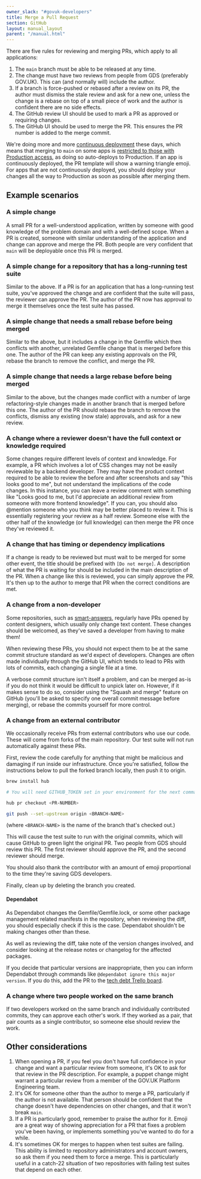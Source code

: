```yaml
---
owner_slack: "#govuk-developers"
title: Merge a Pull Request
section: GitHub
layout: manual_layout
parent: "/manual.html"
---
```


There are five rules for reviewing and merging PRs, which apply to all applications:

1. The `main` branch must be able to be released at any time.
2. The change must have two reviews from people from GDS (preferably GOV.UK). This can (and normally will) include the author.
3. If a branch is force-pushed or rebased after a review on its PR, the author must dismiss the stale review and ask for a new one, unless the change is a rebase on top of a small piece of work and the author is confident there are no side effects.
4. The GitHub review UI should be used to mark a PR as approved or requiring changes.
5. The GitHub UI should be used to merge the PR. This ensures the PR number is added to the merge commit.

We're doing more and more [continuous deployment](https://docs.google.com/document/d/1YhgjJjDRB57-IlgPNAAZzFTI3jIUucGJKokti_lQiRQ/edit) these days, which means that merging to `main` on some apps is [restricted to those with Production access](https://github.com/alphagov/govuk-saas-config/search?q=need_production_access_to_merge&unscoped_q=need_production_access_to_merge), as doing so auto-deploys to Production. If an app is continuously deployed, the PR template will show a warning triangle emoji. For apps that are not continuously deployed, you should deploy your changes all the way to Production as soon as possible after merging them.

## Example scenarios

### A simple change

A small PR for a well-understood application, written by someone with good knowledge of the problem domain and with a well-defined scope. When a PR is created, someone with similar understanding of the application and change can approve and merge the PR. Both people are very confident that `main` will be deployable once this PR is merged.

### A simple change for a repository that has a long-running test suite

Similar to the above. If a PR is for an application that has a long-running test suite, you've approved the change and are confident that the suite will pass, the reviewer can approve the PR. The author of the PR now has approval to merge it themselves once the test suite has passed.

### A simple change that needs a small rebase before being merged

Similar to the above, but it includes a change in the Gemfile which then conflicts with another, unrelated Gemfile change that is merged before this one. The author of the PR can keep any existing approvals on the PR, rebase the branch to remove the conflict, and merge the PR.

### A simple change that needs a large rebase before being merged

Similar to the above, but the changes made conflict with a number of large refactoring-style changes made in another branch that is merged before this one. The author of the PR should rebase the branch to remove the conflicts, dismiss any existing (now stale) approvals, and ask for a new review.

### A change where a reviewer doesn't have the full context or knowledge required

Some changes require different levels of context and knowledge. For example, a PR which involves a lot of CSS changes may not be easily reviewable by a backend developer. They may have the product context required to be able to review the before and after screenshots and say "this looks good to me", but not understand the implications of the code changes. In this instance, you can leave a review comment with something like "Looks good to me, but I'd appreciate an additional review from someone with more frontend knowledge". If you can, you should also \@mention someone who you think may be better placed to review it. This is essentially registering your review as a half review. Someone else with the other half of the knowledge (or full knowledge) can then merge the PR once they've reviewed it.

### A change that has timing or dependency implications

If a change is ready to be reviewed but must wait to be merged for some other event, the title should be prefixed with `[Do not merge]`. A description of what the PR is waiting for should be included in the main description of the PR. When a change like this is reviewed, you can simply approve the PR. It's then up to the author to merge that PR when the correct conditions are met.

### A change from a non-developer

Some repositories, such as [smart-answers](https://github.com/alphagov/smart-answers), regularly have PRs opened by content designers, which usually only change text content. These changes should be welcomed, as they've saved a developer from having to make them!

When reviewing these PRs, you should not expect them to be at the same commit structure standard as we'd expect of developers. Changes are often made individually through the GitHub UI, which tends to lead to PRs with lots of commits, each changing a single file at a time.

A verbose commit structure isn't itself a problem, and can be merged as-is if you do not think it would be difficult to unpick later on. However, if it makes sense to do so, consider using the "Squash and merge" feature on GitHub (you'll be asked to specify one overall commit message before merging), or rebase the commits yourself for more control.

### A change from an external contributor

We occasionally receive PRs from external contributors who use our code. These will come from forks of the main repository. Our test suite will not run automatically against these PRs.

First, review the code carefully for anything that might be malicious and damaging if run inside our infrastructure. Once you're satisfied, follow the instructions below to pull the forked branch locally, then push it to origin.

```bash
brew install hub

# You will need GITHUB_TOKEN set in your environment for the next command

hub pr checkout <PR-NUMBER>

git push --set-upstream origin <BRANCH-NAME>
```

(where `<BRANCH-NAME>` is the name of the branch that's checked out.)

This will cause the test suite to run with the original commits, which will cause GitHub to green light the original PR. Two people from GDS should review this PR. The first reviewer should approve the PR, and the second reviewer should merge.

You should also thank the contributor with an amount of emoji proportional to the time they're saving GDS developers.

Finally, clean up by deleting the branch you created.

#### Dependabot

As Dependabot changes the Gemfile/Gemfile.lock, or some other package
management related manifests in the repository, when reviewing the
diff, you should especially check if this is the case. Dependabot
shouldn't be making changes other than these.

As well as reviewing the diff, take note of the version changes
involved, and consider looking at the release notes or changelog for
the affected packages.

If you decide that particular versions are inappropriate, then you can
inform Dependabot through commands like `@dependabot ignore this major
version`. If you do this, add the PR to the [tech debt Trello
board][tech-debt].

[tech-debt]: https://trello.com/b/oPnw6v3r

### A change where two people worked on the same branch

If two developers worked on the same branch and individually contributed commits, they can approve each other's work. If they worked as a pair, that pair counts as a single contributor, so someone else should review the work.

## Other considerations

1. When opening a PR, if you feel you don't have full confidence in your change and want a particular review from someone, it's OK to ask for that review in the PR description. For example, a puppet change might warrant a particular review from a member of the GOV.UK Platform Engineering team.
2. It's OK for someone other than the author to merge a PR, particularly if the author is not available. That person should be confident that the change doesn't have dependencies on other changes, and that it won't break `main`.
3. If a PR is particularly good, remember to praise the author for it. Emoji are a great way of showing appreciation for a PR that fixes a problem you've been having, or implements something you've wanted to do for a while.
4. It's sometimes OK for merges to happen when test suites are failing. This ability is limited to repository administrators and account owners, so ask them if you need them to force a merge. This is particularly useful in a catch-22 situation of two repositories with failing test suites that depend on each other.
